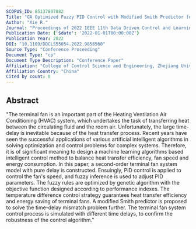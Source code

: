 ```yaml
---
SCOPUS_ID: 85137807882
Title: "GA Optimized Fuzzy PID Control with Modified Smith Predictor for HVAC Terminal Fan System"
Author: "Xie R."
Journal: "Proceedings of 2022 IEEE 11th Data Driven Control and Learning Systems Conference, DDCLS 2022"
Publication Date: {'$date': '2022-01-01T00:00:00Z'}
Publication Year: 2022
DOI: "10.1109/DDCLS55054.2022.9858560"
Source Type: "Conference Proceeding"
Document Type: "cp"
Document Type Description: "Conference Paper"
Affiliation: "College of Control Science and Engineering, Zhejiang University"
Affiliation Country: "China"
Cited by count: 0
---
```


## Abstract
"The terminal fan is an important part of the Heating Ventilation Air Conditioning (HVAC) system, which undertakes the task of transferring heat between the circulating fluid and the room air. Unfortunately, the large time-delay is inevitable because of the heat transfer process. Recent years have seen the successful applications of various artificial intelligent algorithms in solving optimization and control problems for complex systems. Therefore, it is of significant meaning to design a machine learning algorithms based intelligent control method to balance heat transfer efficiency, fan speed and energy consumption. In this paper, a second-order terminal fan system model with pure delay is constructed. Ensuingly, PID control is applied to control the fan's speed, and fuzzy inference is used to adjust PID parameters. The fuzzy rules are optimized by genetic algorithm with the objective function designed according to performance indexes. The temperature difference control strategy guarantees heat transfer efficiency and energy saving of terminal fans. A modified Smith predictor is proposed to solve the time-delay mismatch problem further. The terminal fan system control process is simulated with different time delays, to confirm the robustness of the control algorithm."
